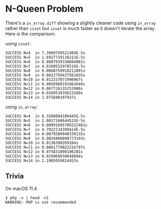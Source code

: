 # N-Queen Problem 

There's a `in_array.diff` showing a slightly cleaner code using `in_array`
rather than `isset` but `isset` is much faster as it doesn't iterate the array. \
Here is the comparison:


using `isset`:

```
SUCCESS N=4  in 7.3909759521484E-5s
SUCCESS N=5  in 1.6927719116211E-5s
SUCCESS N=6  in 0.0007939338684082s
SUCCESS N=7  in 4.8160552978516E-5s
SUCCESS N=8  in 0.0068759918212891s
SUCCESS N=9  in 0.0022759437561035s
SUCCESS N=10 in 0.012237071990967s
SUCCESS N=11 in 0.0056989192962646s
SUCCESS N=12 in 0.067726135253906s
SUCCESS N=13 in 0.026953935623169s
SUCCESS N=14 in 1.975848197937s
```

using `in_array`:

```
SUCCESS N=4  in 8.3208084106445E-5s
SUCCESS N=5  in 2.0027160644531E-5s
SUCCESS N=6  in 0.00091695785522461s
SUCCESS N=7  in 4.7922134399414E-5s
SUCCESS N=8  in 0.0079309940338135s
SUCCESS N=9  in 0.0024468898773193s
SUCCESS N=10 in 0.0136399269104s
SUCCESS N=11 in 0.0061779022216797s
SUCCESS N=12 in 0.075831890106201s
SUCCESS N=13 in 0.029969930648804s
SUCCESS N=14 in 2.1905059814453s
```

## Trivia

On macOS 11.4

```
$ php -v | head -n1
WARNING: PHP is not recommended
```

